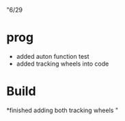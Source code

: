 "6/29
# prog
* added auton function test
* added tracking wheels into code
# Build
*finished adding both tracking wheels
"

